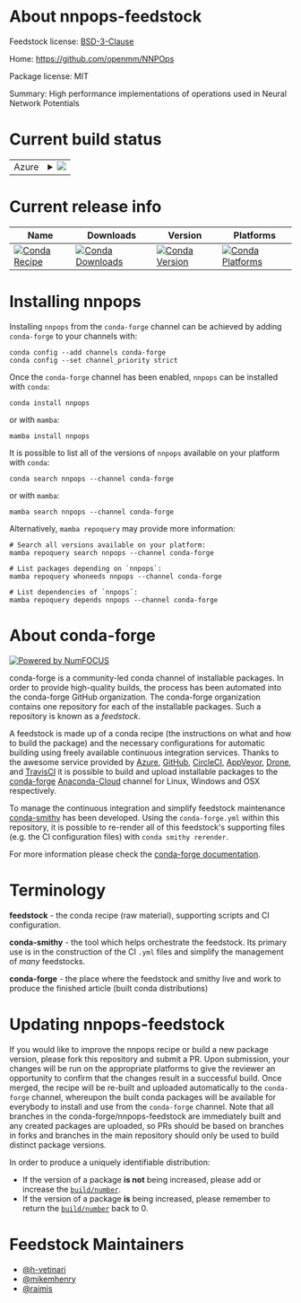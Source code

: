 About nnpops-feedstock
======================

Feedstock license: [BSD-3-Clause](https://github.com/conda-forge/nnpops-feedstock/blob/main/LICENSE.txt)

Home: https://github.com/openmm/NNPOps

Package license: MIT

Summary: High performance implementations of operations used in Neural Network Potentials

Current build status
====================


<table>
    
  <tr>
    <td>Azure</td>
    <td>
      <details>
        <summary>
          <a href="https://dev.azure.com/conda-forge/feedstock-builds/_build/latest?definitionId=15571&branchName=main">
            <img src="https://dev.azure.com/conda-forge/feedstock-builds/_apis/build/status/nnpops-feedstock?branchName=main">
          </a>
        </summary>
        <table>
          <thead><tr><th>Variant</th><th>Status</th></tr></thead>
          <tbody><tr>
              <td>linux_64_cuda_compiler_version11.2cxx_compiler_version10python3.10.____cpython</td>
              <td>
                <a href="https://dev.azure.com/conda-forge/feedstock-builds/_build/latest?definitionId=15571&branchName=main">
                  <img src="https://dev.azure.com/conda-forge/feedstock-builds/_apis/build/status/nnpops-feedstock?branchName=main&jobName=linux&configuration=linux%20linux_64_cuda_compiler_version11.2cxx_compiler_version10python3.10.____cpython" alt="variant">
                </a>
              </td>
            </tr><tr>
              <td>linux_64_cuda_compiler_version11.2cxx_compiler_version10python3.8.____cpython</td>
              <td>
                <a href="https://dev.azure.com/conda-forge/feedstock-builds/_build/latest?definitionId=15571&branchName=main">
                  <img src="https://dev.azure.com/conda-forge/feedstock-builds/_apis/build/status/nnpops-feedstock?branchName=main&jobName=linux&configuration=linux%20linux_64_cuda_compiler_version11.2cxx_compiler_version10python3.8.____cpython" alt="variant">
                </a>
              </td>
            </tr><tr>
              <td>linux_64_cuda_compiler_version11.2cxx_compiler_version10python3.9.____cpython</td>
              <td>
                <a href="https://dev.azure.com/conda-forge/feedstock-builds/_build/latest?definitionId=15571&branchName=main">
                  <img src="https://dev.azure.com/conda-forge/feedstock-builds/_apis/build/status/nnpops-feedstock?branchName=main&jobName=linux&configuration=linux%20linux_64_cuda_compiler_version11.2cxx_compiler_version10python3.9.____cpython" alt="variant">
                </a>
              </td>
            </tr><tr>
              <td>linux_64_cuda_compiler_versionNonecxx_compiler_version11python3.10.____cpython</td>
              <td>
                <a href="https://dev.azure.com/conda-forge/feedstock-builds/_build/latest?definitionId=15571&branchName=main">
                  <img src="https://dev.azure.com/conda-forge/feedstock-builds/_apis/build/status/nnpops-feedstock?branchName=main&jobName=linux&configuration=linux%20linux_64_cuda_compiler_versionNonecxx_compiler_version11python3.10.____cpython" alt="variant">
                </a>
              </td>
            </tr><tr>
              <td>linux_64_cuda_compiler_versionNonecxx_compiler_version11python3.8.____cpython</td>
              <td>
                <a href="https://dev.azure.com/conda-forge/feedstock-builds/_build/latest?definitionId=15571&branchName=main">
                  <img src="https://dev.azure.com/conda-forge/feedstock-builds/_apis/build/status/nnpops-feedstock?branchName=main&jobName=linux&configuration=linux%20linux_64_cuda_compiler_versionNonecxx_compiler_version11python3.8.____cpython" alt="variant">
                </a>
              </td>
            </tr><tr>
              <td>linux_64_cuda_compiler_versionNonecxx_compiler_version11python3.9.____cpython</td>
              <td>
                <a href="https://dev.azure.com/conda-forge/feedstock-builds/_build/latest?definitionId=15571&branchName=main">
                  <img src="https://dev.azure.com/conda-forge/feedstock-builds/_apis/build/status/nnpops-feedstock?branchName=main&jobName=linux&configuration=linux%20linux_64_cuda_compiler_versionNonecxx_compiler_version11python3.9.____cpython" alt="variant">
                </a>
              </td>
            </tr>
          </tbody>
        </table>
      </details>
    </td>
  </tr>
</table>

Current release info
====================

| Name | Downloads | Version | Platforms |
| --- | --- | --- | --- |
| [![Conda Recipe](https://img.shields.io/badge/recipe-nnpops-green.svg)](https://anaconda.org/conda-forge/nnpops) | [![Conda Downloads](https://img.shields.io/conda/dn/conda-forge/nnpops.svg)](https://anaconda.org/conda-forge/nnpops) | [![Conda Version](https://img.shields.io/conda/vn/conda-forge/nnpops.svg)](https://anaconda.org/conda-forge/nnpops) | [![Conda Platforms](https://img.shields.io/conda/pn/conda-forge/nnpops.svg)](https://anaconda.org/conda-forge/nnpops) |

Installing nnpops
=================

Installing `nnpops` from the `conda-forge` channel can be achieved by adding `conda-forge` to your channels with:

```
conda config --add channels conda-forge
conda config --set channel_priority strict
```

Once the `conda-forge` channel has been enabled, `nnpops` can be installed with `conda`:

```
conda install nnpops
```

or with `mamba`:

```
mamba install nnpops
```

It is possible to list all of the versions of `nnpops` available on your platform with `conda`:

```
conda search nnpops --channel conda-forge
```

or with `mamba`:

```
mamba search nnpops --channel conda-forge
```

Alternatively, `mamba repoquery` may provide more information:

```
# Search all versions available on your platform:
mamba repoquery search nnpops --channel conda-forge

# List packages depending on `nnpops`:
mamba repoquery whoneeds nnpops --channel conda-forge

# List dependencies of `nnpops`:
mamba repoquery depends nnpops --channel conda-forge
```


About conda-forge
=================

[![Powered by
NumFOCUS](https://img.shields.io/badge/powered%20by-NumFOCUS-orange.svg?style=flat&colorA=E1523D&colorB=007D8A)](https://numfocus.org)

conda-forge is a community-led conda channel of installable packages.
In order to provide high-quality builds, the process has been automated into the
conda-forge GitHub organization. The conda-forge organization contains one repository
for each of the installable packages. Such a repository is known as a *feedstock*.

A feedstock is made up of a conda recipe (the instructions on what and how to build
the package) and the necessary configurations for automatic building using freely
available continuous integration services. Thanks to the awesome service provided by
[Azure](https://azure.microsoft.com/en-us/services/devops/), [GitHub](https://github.com/),
[CircleCI](https://circleci.com/), [AppVeyor](https://www.appveyor.com/),
[Drone](https://cloud.drone.io/welcome), and [TravisCI](https://travis-ci.com/)
it is possible to build and upload installable packages to the
[conda-forge](https://anaconda.org/conda-forge) [Anaconda-Cloud](https://anaconda.org/)
channel for Linux, Windows and OSX respectively.

To manage the continuous integration and simplify feedstock maintenance
[conda-smithy](https://github.com/conda-forge/conda-smithy) has been developed.
Using the ``conda-forge.yml`` within this repository, it is possible to re-render all of
this feedstock's supporting files (e.g. the CI configuration files) with ``conda smithy rerender``.

For more information please check the [conda-forge documentation](https://conda-forge.org/docs/).

Terminology
===========

**feedstock** - the conda recipe (raw material), supporting scripts and CI configuration.

**conda-smithy** - the tool which helps orchestrate the feedstock.
                   Its primary use is in the construction of the CI ``.yml`` files
                   and simplify the management of *many* feedstocks.

**conda-forge** - the place where the feedstock and smithy live and work to
                  produce the finished article (built conda distributions)


Updating nnpops-feedstock
=========================

If you would like to improve the nnpops recipe or build a new
package version, please fork this repository and submit a PR. Upon submission,
your changes will be run on the appropriate platforms to give the reviewer an
opportunity to confirm that the changes result in a successful build. Once
merged, the recipe will be re-built and uploaded automatically to the
`conda-forge` channel, whereupon the built conda packages will be available for
everybody to install and use from the `conda-forge` channel.
Note that all branches in the conda-forge/nnpops-feedstock are
immediately built and any created packages are uploaded, so PRs should be based
on branches in forks and branches in the main repository should only be used to
build distinct package versions.

In order to produce a uniquely identifiable distribution:
 * If the version of a package **is not** being increased, please add or increase
   the [``build/number``](https://docs.conda.io/projects/conda-build/en/latest/resources/define-metadata.html#build-number-and-string).
 * If the version of a package **is** being increased, please remember to return
   the [``build/number``](https://docs.conda.io/projects/conda-build/en/latest/resources/define-metadata.html#build-number-and-string)
   back to 0.

Feedstock Maintainers
=====================

* [@h-vetinari](https://github.com/h-vetinari/)
* [@mikemhenry](https://github.com/mikemhenry/)
* [@raimis](https://github.com/raimis/)

